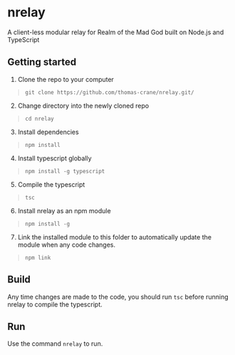 # nrelay
A client-less modular relay for Realm of the Mad God built on Node.js and TypeScript

## Getting started
1. Clone the repo to your computer
> `git clone https://github.com/thomas-crane/nrelay.git/`

2. Change directory into the newly cloned repo
> `cd nrelay`

3. Install dependencies
> `npm install`

4. Install typescript globally
> `npm install -g typescript`

5. Compile the typescript
> `tsc`

6. Install nrelay as an npm module
> `npm install -g`

7. Link the installed module to this folder to automatically update the module when any code changes.
> `npm link`

## Build
Any time changes are made to the code, you should run `tsc` before running nrelay to compile the typescript.

## Run
Use the command `nrelay` to run.